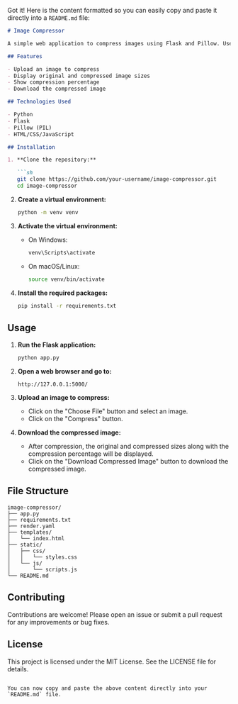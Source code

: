 Got it! Here is the content formatted so you can easily copy and paste it directly into a `README.md` file:

```markdown
# Image Compressor

A simple web application to compress images using Flask and Pillow. Users can upload an image, compress it, and download the compressed version. The application also displays the original and compressed image sizes along with the compression percentage.

## Features

- Upload an image to compress
- Display original and compressed image sizes
- Show compression percentage
- Download the compressed image

## Technologies Used

- Python
- Flask
- Pillow (PIL)
- HTML/CSS/JavaScript

## Installation

1. **Clone the repository:**

   ```sh
   git clone https://github.com/your-username/image-compressor.git
   cd image-compressor
   ```

2. **Create a virtual environment:**

   ```sh
   python -m venv venv
   ```

3. **Activate the virtual environment:**

   - On Windows:
     ```sh
     venv\Scripts\activate
     ```
   - On macOS/Linux:
     ```sh
     source venv/bin/activate
     ```

4. **Install the required packages:**

   ```sh
   pip install -r requirements.txt
   ```

## Usage

1. **Run the Flask application:**

   ```sh
   python app.py
   ```

2. **Open a web browser and go to:**

   ```
   http://127.0.0.1:5000/
   ```

3. **Upload an image to compress:**

   - Click on the "Choose File" button and select an image.
   - Click on the "Compress" button.

4. **Download the compressed image:**

   - After compression, the original and compressed sizes along with the compression percentage will be displayed.
   - Click on the "Download Compressed Image" button to download the compressed image.

## File Structure

```
image-compressor/
├── app.py
├── requirements.txt
├── render.yaml
├── templates/
│   └── index.html
├── static/
│   ├── css/
│   │   └── styles.css
│   └── js/
│       └── scripts.js
└── README.md
```

## Contributing

Contributions are welcome! Please open an issue or submit a pull request for any improvements or bug fixes.

## License

This project is licensed under the MIT License. See the LICENSE file for details.
```

You can now copy and paste the above content directly into your `README.md` file.

